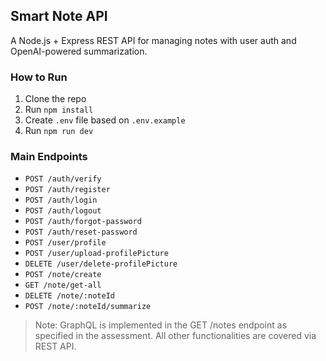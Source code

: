 ## Smart Note API

A Node.js + Express REST API for managing notes with user auth and OpenAI-powered summarization.

### How to Run

1. Clone the repo
2. Run `npm install`
3. Create `.env` file based on `.env.example`
4. Run `npm run dev`

### Main Endpoints
- `POST /auth/verify`
- `POST /auth/register`
- `POST /auth/login`
- `POST /auth/logout`
- `POST /auth/forgot-password`
- `POST /auth/reset-password`
- `POST /user/profile`
- `POST /user/upload-profilePicture`
- `DELETE /user/delete-profilePicture`
- `POST /note/create`
- `GET /note/get-all`
- `DELETE /note/:noteId`
- `POST /note/:noteId/summarize`

>  Note: GraphQL is implemented in the GET /notes endpoint as specified in the assessment. All other functionalities are covered via REST API.
